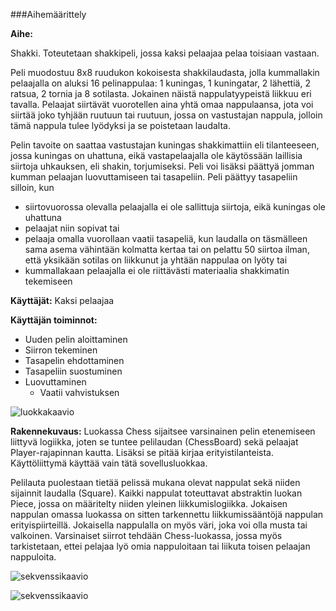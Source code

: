 ###Aihemäärittely

**Aihe:** 

Shakki. Toteutetaan shakkipeli, jossa kaksi pelaajaa pelaa toisiaan vastaan. 

Peli muodostuu 8x8 ruudukon kokoisesta shakkilaudasta, jolla kummallakin pelaajalla on aluksi 16 pelinappulaa: 1 kuningas, 1 kuningatar, 2 lähettiä, 2 ratsua, 2 tornia ja 8 sotilasta. Jokainen näistä nappulatyypeistä liikkuu eri tavalla. Pelaajat siirtävät vuorotellen aina yhtä omaa nappulaansa, jota voi siirtää joko tyhjään ruutuun tai ruutuun, jossa on vastustajan nappula, jolloin tämä nappula tulee lyödyksi ja se poistetaan laudalta. 

Pelin tavoite on saattaa vastustajan kuningas shakkimattiin eli tilanteeseen, jossa kuningas on uhattuna, eikä vastapelaajalla ole käytössään laillisia siirtoja uhkauksen, eli shakin, torjumiseksi. Peli voi lisäksi päättyä jomman kumman pelaajan luovuttamiseen tai tasapeliin. Peli päättyy tasapeliin silloin, kun 
- siirtovuorossa olevalla pelaajalla ei ole sallittuja siirtoja, eikä kuningas ole uhattuna
- pelaajat niin sopivat tai
- pelaaja omalla vuorollaan vaatii tasapeliä, kun laudalla on täsmälleen sama asema vähintään kolmatta kertaa tai on pelattu 50 siirtoa ilman, että yksikään sotilas on liikkunut ja yhtään nappulaa on lyöty tai 
- kummallakaan pelaajalla ei ole riittävästi materiaalia shakkimatin tekemiseen

**Käyttäjät:** Kaksi pelaajaa

**Käyttäjän toiminnot:**

- Uuden pelin aloittaminen
- Siirron tekeminen
- Tasapelin ehdottaminen
- Tasapeliin suostuminen
- Luovuttaminen
  - Vaatii vahvistuksen

![luokkakaavio](http://yuml.me/9ad82764 "Määrittelyvaiheen luokkakaavio")

**Rakennekuvaus:**
Luokassa Chess sijaitsee varsinainen pelin etenemiseen liittyvä logiikka, joten se tuntee pelilaudan (ChessBoard) sekä pelaajat Player-rajapinnan kautta. Lisäksi se pitää kirjaa erityistilanteista. Käyttöliittymä käyttää vain tätä sovellusluokkaa. 

Pelilauta puolestaan tietää pelissä mukana olevat nappulat sekä niiden sijainnit laudalla (Square). Kaikki nappulat toteuttavat abstraktin luokan Piece, jossa on määritelty niiden yleinen liikkumislogiikka. Jokaisen nappulan omassa luokassa on sitten tarkennettu liikkumissääntöjä nappulan erityispiirteillä. Jokaisella nappulalla on myös väri, joka voi olla musta tai valkoinen. Varsinaiset siirrot tehdään Chess-luokassa, jossa myös tarkistetaan, ettei pelajaa lyö omia nappuloitaan tai liikuta toisen pelaajan nappuloita.


![sekvenssikaavio](https://www.websequencediagrams.com/cgi-bin/cdraw?lz=dGl0bGUgTGFpbGxpc2VuIHNpaXJyb24gdGVrZW1pbmVuCgpDaGVzcy0-Qm9hcmQ6IGdldFBpZWNlKGZyb20pCgARBSAtLT4gACIFOiBtb3ZpbmcAHgUAIhh0bwAlE2NhcHR1cmVkADQGAG0IAGYFOiBsZWdhbE1vdgBwBiwgdG8sIGJvYXJkKQoAgQgFLS0-AHgHdHJ1AG8JADYHZ2V0Q29sb3IoABwRABIFAGIJbGF5ZXIAgTkIT3duAIFhBgCBRQspCgAeBgBkCmZhbHMAgSMKAIIbB3MAghoIAIIACywgdG8pABAYbnVsbCwgAIJKBgB-D2NoYW5nZVR1cm4oKQoK&s=napkin "Laillisen siirron tekeminen")

![sekvenssikaavio](https://www.websequencediagrams.com/cgi-bin/cdraw?lz=dGl0bGUgTGFpdHRvbWFuIHNpaXJyb24geXJpdHTDpG1pbmVuCgpDaGVzcy0-Qm9hcmQ6IGdldFBpZWNlKGZyb20pCgARBSAtLT4gACIFOiBtb3ZpbmcAHgUAIhh0bwAlE2NhcHR1cmVkADQGAG0IAGYFOiBsZWdhbE1vdgBwBiwgdG8sIGJvYXJkKQoAgQgFLS0-AHgHZmFscwBwCVNjcmVlbjogVmlyaGVpbG1vaXR1cwCBXQllcMOkb25uaXN0dW1pc2VzdGEKCg&s=napkin "Laittoman siirron yrittäminen")
